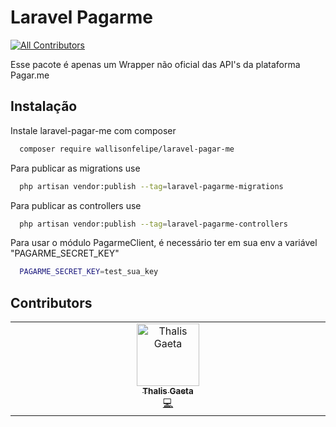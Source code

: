 # Laravel Pagarme
<!-- ALL-CONTRIBUTORS-BADGE:START - Do not remove or modify this section -->
[![All Contributors](https://img.shields.io/badge/all_contributors-1-orange.svg?style=flat-square)](#contributors-)
<!-- ALL-CONTRIBUTORS-BADGE:END -->

Esse pacote é apenas um Wrapper não oficial das API's da plataforma Pagar.me


## Instalação

Instale laravel-pagar-me com composer

```bash
  composer require wallisonfelipe/laravel-pagar-me
```


Para publicar as migrations use 
```bash
  php artisan vendor:publish --tag=laravel-pagarme-migrations
```


Para publicar as controllers use 
```bash
  php artisan vendor:publish --tag=laravel-pagarme-controllers
```

Para usar o módulo PagarmeClient, é necessário ter em sua env a variável "PAGARME_SECRET_KEY"

```bash
  PAGARME_SECRET_KEY=test_sua_key
```


## Contributors

<!-- ALL-CONTRIBUTORS-LIST:START - Do not remove or modify this section -->
<!-- prettier-ignore-start -->
<!-- markdownlint-disable -->
<table>
  <tbody>
    <tr>
      <td align="center" valign="top" width="14.28%"><a href="https://github.com/ThalisGaetaCorbee"><img src="https://avatars.githubusercontent.com/u/117653545?v=4?s=100" width="100px;" alt="Thalis Gaeta"/><br /><sub><b>Thalis Gaeta</b></sub></a><br /><a href="https://github.com/wallisonfelipe/laravel-pagar-me/commits?author=ThalisGaetaCorbee" title="Code">💻</a></td>
    </tr>
  </tbody>
</table>

<!-- markdownlint-restore -->
<!-- prettier-ignore-end -->

<!-- ALL-CONTRIBUTORS-LIST:END -->
<!-- prettier-ignore-start -->
<!-- markdownlint-disable -->

<!-- markdownlint-restore -->
<!-- prettier-ignore-end -->

<!-- ALL-CONTRIBUTORS-LIST:END -->

